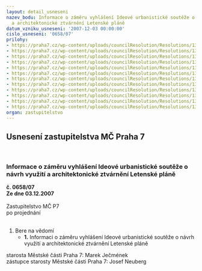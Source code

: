```yaml
---
layout: detail_usneseni
nazev_bodu: Informace o záměru vyhlášení Ideové urbanistické soutěže o návrh využití
  a architektonické ztvárnění Letenské pláně
datum_vzniku_usneseni: '2007-12-03 00:00:00'
cislo_usneseni: '0658/07'
prilohy:
- https://praha7.cz/wp-content/uploads/councilResolution/Resolutions/13693/7-07-let_11.doc
- https://praha7.cz/wp-content/uploads/councilResolution/Resolutions/13693/7-07-let_12.doc
- https://praha7.cz/wp-content/uploads/councilResolution/Resolutions/13693/7-07-let_21.doc
- https://praha7.cz/wp-content/uploads/councilResolution/Resolutions/13693/7-07-let_22.doc
- https://praha7.cz/wp-content/uploads/councilResolution/Resolutions/13693/7-07-let_23.doc
- https://praha7.cz/wp-content/uploads/councilResolution/Resolutions/13693/7-07-let_24.doc
- https://praha7.cz/wp-content/uploads/councilResolution/Resolutions/13693/7-07-let_25.doc
- https://praha7.cz/wp-content/uploads/councilResolution/Resolutions/13693/7-07-let_26.doc
- https://praha7.cz/wp-content/uploads/councilResolution/Resolutions/13693/7-07-let_27.doc
- https://praha7.cz/wp-content/uploads/councilResolution/Resolutions/13693/7-07-let_28.doc
- https://praha7.cz/wp-content/uploads/councilResolution/Resolutions/13693/7-07-let_29.doc
- https://praha7.cz/wp-content/uploads/councilResolution/Resolutions/13693/7-07-usneseni_letna_r.doc
organ: zastupitelstvo
---
```

<div id="ucUsn_pList" class="usn">
	<span><h2>Usnesení zastupitelstva MČ Praha 7 </h2>
<br></span><div class="standBody">
<span><h3>Informace o záměru vyhlášení Ideové urbanistické soutěže o návrh využití a architektonické ztvárnění Letenské pláně</h3></span><div class="center">
		<strong>č. 0658/07</strong><br>
	</div>
<div class="center">
		<strong>Ze dne 03.12.2007</strong><br><br>
	</div>Zastupitelstvo MČ P7<br> po projednání<br><br><ol><li>Bere na vědomí<ul><li>
<strong>1.</strong> Informaci o záměru vyhlášení Ideové urbanistické soutěže o návrh využití a architektonické ztvárnění Letenské pláně</li></ul>
</li></ol>starosta Městské části Praha 7: Marek Ječmének<br>zástupce starosty Městské části Praha 7: Josef Neuberg
</div>
</div>